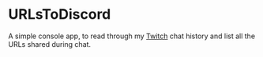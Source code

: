 # URLsToDiscord

A simple console app, to read through my [Twitch](https://twitch.tv/mbcrump) chat history and list all the URLs shared during chat. 
